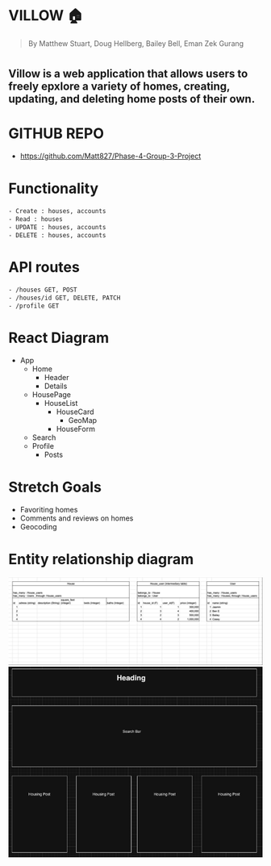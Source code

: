
# VILLOW 🏠
> By Matthew Stuart, Doug Hellberg, Bailey Bell, Eman Zek Gurang
#
## Villow is a web application that allows users to freely epxlore a variety of homes, creating, updating, and deleting home posts of their own.

# GITHUB REPO
- https://github.com/Matt827/Phase-4-Group-3-Project

# Functionality
    - Create : houses, accounts
    - Read : houses
    - UPDATE : houses, accounts
    - DELETE : houses, accounts

# API routes
    - /houses GET, POST
    - /houses/id GET, DELETE, PATCH
    - /profile GET

# React Diagram
- App
    - Home
        - Header
        - Details
    - HousePage
        - HouseList
            - HouseCard
                - GeoMap
            - HouseForm
    - Search
    - Profile
        - Posts

# Stretch Goals
- Favoriting homes
- Comments and reviews on homes
- Geocoding

# Entity relationship diagram 

<img src="/images/RELATIONSHIP.png" >
<img src="/images/Wireframe.png" >


